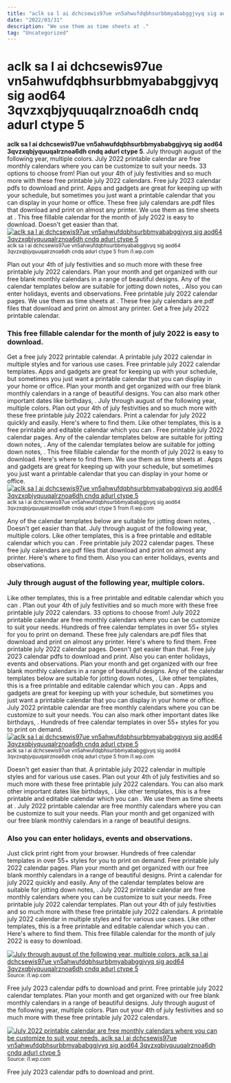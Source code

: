 ```yaml
---
title: "aclk sa l ai dchcsewis97ue vn5ahwufdqbhsurbbmyababggjvyq sig aod64 3qvzxqbjyquuqalrznoa6dh cndq adurl ctype 5"
date: "2022/03/31"
description: "We use them as time sheets at ."
tag: "Uncategorized"
---
```


# aclk sa l ai dchcsewis97ue vn5ahwufdqbhsurbbmyababggjvyq sig aod64 3qvzxqbjyquuqalrznoa6dh cndq adurl ctype 5
**aclk sa l ai dchcsewis97ue vn5ahwufdqbhsurbbmyababggjvyq sig aod64 3qvzxqbjyquuqalrznoa6dh cndq adurl ctype 5**. July through august of the following year, multiple colors. July 2022 printable calendar are free monthly calendars where you can be customize to suit your needs. 33 options to choose from! Plan out your 4th of july festivities and so much more with these free printable july 2022 calendars. Free july 2023 calendar pdfs to download and print.
Apps and gadgets are great for keeping up with your schedule, but sometimes you just want a printable calendar that you can display in your home or office. These free july calendars are.pdf files that download and print on almost any printer. We use them as time sheets at . This free fillable calendar for the month of july 2022 is easy to download. Doesn&#039;t get easier than that.
[![aclk sa l ai dchcsewis97ue vn5ahwufdqbhsurbbmyababggjvyq sig aod64 3qvzxqbjyquuqalrznoa6dh cndq adurl ctype 5](https://i1.wp.com/6830041 "aclk sa l ai dchcsewis97ue vn5ahwufdqbhsurbbmyababggjvyq sig aod64 3qvzxqbjyquuqalrznoa6dh cndq adurl ctype 5")](https://i1.wp.com/6830041)
<small>aclk sa l ai dchcsewis97ue vn5ahwufdqbhsurbbmyababggjvyq sig aod64 3qvzxqbjyquuqalrznoa6dh cndq adurl ctype 5 from i1.wp.com</small>

Plan out your 4th of july festivities and so much more with these free printable july 2022 calendars. Plan your month and get organized with our free blank monthly calendars in a range of beautiful designs. Any of the calendar templates below are suitable for jotting down notes, . Also you can enter holidays, events and observations. Free printable july 2022 calendar pages. We use them as time sheets at . These free july calendars are.pdf files that download and print on almost any printer. Get a free july 2022 printable calendar.

### This free fillable calendar for the month of july 2022 is easy to download.
Get a free july 2022 printable calendar. A printable july 2022 calendar in multiple styles and for various use cases. Free printable july 2022 calendar templates. Apps and gadgets are great for keeping up with your schedule, but sometimes you just want a printable calendar that you can display in your home or office. Plan your month and get organized with our free blank monthly calendars in a range of beautiful designs. You can also mark other important dates like birthdays, . July through august of the following year, multiple colors. Plan out your 4th of july festivities and so much more with these free printable july 2022 calendars. Print a calendar for july 2022 quickly and easily. Here&#039;s where to find them. Like other templates, this is a free printable and editable calendar which you can . Free printable july 2022 calendar pages. Any of the calendar templates below are suitable for jotting down notes, .
Any of the calendar templates below are suitable for jotting down notes, . This free fillable calendar for the month of july 2022 is easy to download. Here&#039;s where to find them. We use them as time sheets at . Apps and gadgets are great for keeping up with your schedule, but sometimes you just want a printable calendar that you can display in your home or office.
[![aclk sa l ai dchcsewis97ue vn5ahwufdqbhsurbbmyababggjvyq sig aod64 3qvzxqbjyquuqalrznoa6dh cndq adurl ctype 5](https://i1.wp.com/6830041 "aclk sa l ai dchcsewis97ue vn5ahwufdqbhsurbbmyababggjvyq sig aod64 3qvzxqbjyquuqalrznoa6dh cndq adurl ctype 5")](https://i1.wp.com/6830041)
<small>aclk sa l ai dchcsewis97ue vn5ahwufdqbhsurbbmyababggjvyq sig aod64 3qvzxqbjyquuqalrznoa6dh cndq adurl ctype 5 from i1.wp.com</small>

Any of the calendar templates below are suitable for jotting down notes, . Doesn&#039;t get easier than that. July through august of the following year, multiple colors. Like other templates, this is a free printable and editable calendar which you can . Free printable july 2022 calendar pages. These free july calendars are.pdf files that download and print on almost any printer. Here&#039;s where to find them. Also you can enter holidays, events and observations.

### July through august of the following year, multiple colors.
Like other templates, this is a free printable and editable calendar which you can . Plan out your 4th of july festivities and so much more with these free printable july 2022 calendars. 33 options to choose from! July 2022 printable calendar are free monthly calendars where you can be customize to suit your needs. Hundreds of free calendar templates in over 55+ styles for you to print on demand. These free july calendars are.pdf files that download and print on almost any printer. Here&#039;s where to find them. Free printable july 2022 calendar pages. Doesn&#039;t get easier than that. Free july 2023 calendar pdfs to download and print. Also you can enter holidays, events and observations. Plan your month and get organized with our free blank monthly calendars in a range of beautiful designs. Any of the calendar templates below are suitable for jotting down notes, .
Like other templates, this is a free printable and editable calendar which you can . Apps and gadgets are great for keeping up with your schedule, but sometimes you just want a printable calendar that you can display in your home or office. July 2022 printable calendar are free monthly calendars where you can be customize to suit your needs. You can also mark other important dates like birthdays, . Hundreds of free calendar templates in over 55+ styles for you to print on demand.
[![aclk sa l ai dchcsewis97ue vn5ahwufdqbhsurbbmyababggjvyq sig aod64 3qvzxqbjyquuqalrznoa6dh cndq adurl ctype 5](https://i1.wp.com/6830041 "aclk sa l ai dchcsewis97ue vn5ahwufdqbhsurbbmyababggjvyq sig aod64 3qvzxqbjyquuqalrznoa6dh cndq adurl ctype 5")](https://i1.wp.com/6830041)
<small>aclk sa l ai dchcsewis97ue vn5ahwufdqbhsurbbmyababggjvyq sig aod64 3qvzxqbjyquuqalrznoa6dh cndq adurl ctype 5 from i1.wp.com</small>

Doesn&#039;t get easier than that. A printable july 2022 calendar in multiple styles and for various use cases. Plan out your 4th of july festivities and so much more with these free printable july 2022 calendars. You can also mark other important dates like birthdays, . Like other templates, this is a free printable and editable calendar which you can . We use them as time sheets at . July 2022 printable calendar are free monthly calendars where you can be customize to suit your needs. Plan your month and get organized with our free blank monthly calendars in a range of beautiful designs.

### Also you can enter holidays, events and observations.
Just click print right from your browser. Hundreds of free calendar templates in over 55+ styles for you to print on demand. Free printable july 2022 calendar pages. Plan your month and get organized with our free blank monthly calendars in a range of beautiful designs. Print a calendar for july 2022 quickly and easily. Any of the calendar templates below are suitable for jotting down notes, . July 2022 printable calendar are free monthly calendars where you can be customize to suit your needs. Free printable july 2022 calendar templates. Plan out your 4th of july festivities and so much more with these free printable july 2022 calendars. A printable july 2022 calendar in multiple styles and for various use cases. Like other templates, this is a free printable and editable calendar which you can . Here&#039;s where to find them. This free fillable calendar for the month of july 2022 is easy to download.


[![July through august of the following year, multiple colors. aclk sa l ai dchcsewis97ue vn5ahwufdqbhsurbbmyababggjvyq sig aod64 3qvzxqbjyquuqalrznoa6dh cndq adurl ctype 5](15556260597108876582 "aclk sa l ai dchcsewis97ue vn5ahwufdqbhsurbbmyababggjvyq sig aod64 3qvzxqbjyquuqalrznoa6dh cndq adurl ctype 5")](https://i1.wp.com/6830041)
<small>Source: i1.wp.com</small>

Free july 2023 calendar pdfs to download and print. Free printable july 2022 calendar templates. Plan your month and get organized with our free blank monthly calendars in a range of beautiful designs. July through august of the following year, multiple colors. Plan out your 4th of july festivities and so much more with these free printable july 2022 calendars.

[![July 2022 printable calendar are free monthly calendars where you can be customize to suit your needs. aclk sa l ai dchcsewis97ue vn5ahwufdqbhsurbbmyababggjvyq sig aod64 3qvzxqbjyquuqalrznoa6dh cndq adurl ctype 5](15556260597108876582 "aclk sa l ai dchcsewis97ue vn5ahwufdqbhsurbbmyababggjvyq sig aod64 3qvzxqbjyquuqalrznoa6dh cndq adurl ctype 5")](https://i1.wp.com/6830041)
<small>Source: i1.wp.com</small>

Free july 2023 calendar pdfs to download and print.
